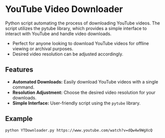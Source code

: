 # YouTube Video Downloader
Python script automating the process of downloading YouTube videos. The script utilizes the pytube library, which provides a simple interface to interact with YouTube and handle video downloads. 
- Perfect for anyone looking to download YouTube videos for offline viewing or archival purposes.
- Desired video resolution can be adjusted accordingly.

## Features

- **Automated Downloads:** Easily download YouTube videos with a single command.
- **Resolution Adjustment:** Choose the desired video resolution for your downloads.
- **Simple Interface:** User-friendly script using the `pytube` library.

## Example

```
python YTDownloader.py https://www.youtube.com/watch?v=dQw4w9WgXcQ
```
